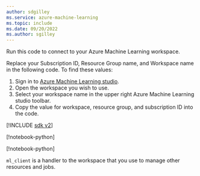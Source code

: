 ```yaml
---
author: sdgilley
ms.service: azure-machine-learning
ms.topic: include
ms.date: 09/20/2022
ms.author: sgilley
---
```


Run this code to connect to your Azure Machine Learning workspace. 

Replace your Subscription ID, Resource Group name, and Workspace name in the following code. To find these values:

1. Sign in to [Azure Machine Learning studio](https://ml.azure.com).
1. Open the workspace you wish to use.
1. Select your workspace name in the upper right Azure Machine Learning studio toolbar.
1. Copy the value for workspace, resource group, and subscription ID into the code.  

[!INCLUDE [sdk v2](./machine-learning-sdk-v2.md)]

[!notebook-python[](~/azureml-examples-main/sdk/python/resources/compute/compute.ipynb?name=subscription_id)]

[!notebook-python[](~/azureml-examples-main/sdk/python/resources/compute/compute.ipynb?name=ml_client)]

`ml_client` is a handler to the workspace that you use to manage other resources and jobs.